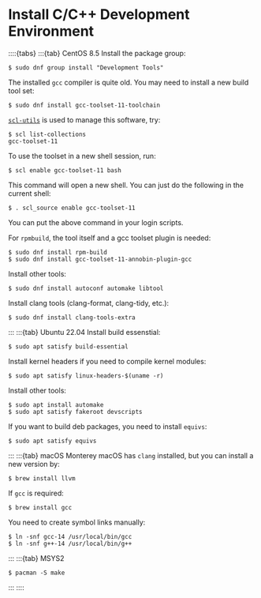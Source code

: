 # Install C/C++ Development Environment

::::{tabs}
:::{tab} CentOS 8.5
Install the package group:

```console
$ sudo dnf group install "Development Tools"
```

The installed `gcc` compiler is quite old. You may need to install a new build tool set:

```console
$ sudo dnf install gcc-toolset-11-toolchain
```

[`scl-utils`](https://github.com/sclorg/scl-utils) is used to manage this software, try:

```console
$ scl list-collections
gcc-toolset-11
```

To use the toolset in a new shell session, run:

```console
$ scl enable gcc-toolset-11 bash
```

This command will open a new shell. You can just do the following in the current shell:

```console
$ . scl_source enable gcc-toolset-11
```

You can put the above command in your login scripts.

For `rpmbuild`, the tool itself and a gcc toolset plugin is needed:

```console
$ sudo dnf install rpm-build
$ sudo dnf install gcc-toolset-11-annobin-plugin-gcc
```

Install other tools:

```console
$ sudo dnf install autoconf automake libtool
```

Install clang tools (clang-format, clang-tidy, etc.):

```console
$ sudo dnf install clang-tools-extra
```

:::
:::{tab} Ubuntu 22.04
Install build essenstial:

```console
$ sudo apt satisfy build-essential
```

Install kernel headers if you need to compile kernel modules:

```console
$ sudo apt satisfy linux-headers-$(uname -r)
```

Install other tools:

```console
$ sudo apt install automake
$ sudo apt satisfy fakeroot devscripts
```

If you want to build deb packages, you need to install `equivs`:

```console
$ sudo apt satisfy equivs
```

:::
:::{tab} macOS Monterey
macOS has `clang` installed, but you can install a new version by:

```console
$ brew install llvm
```

If `gcc` is required:

```console
$ brew install gcc
```

You need to create symbol links manually:

```console
$ ln -snf gcc-14 /usr/local/bin/gcc
$ ln -snf g++-14 /usr/local/bin/g++
```

:::
:::{tab} MSYS2

```console
$ pacman -S make
```

:::
::::
